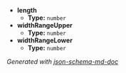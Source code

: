  - <b id="#/properties/length">length</b>
	 - **Type:** `number`
 - <b id="#/properties/widthRangeUpper">widthRangeUpper</b>
	 - **Type:** `number`
 - <b id="#/properties/widthRangeLower">widthRangeLower</b>
	 - **Type:** `number`

_Generated with [json-schema-md-doc](https://brianwendt.github.io/json-schema-md-doc/)_